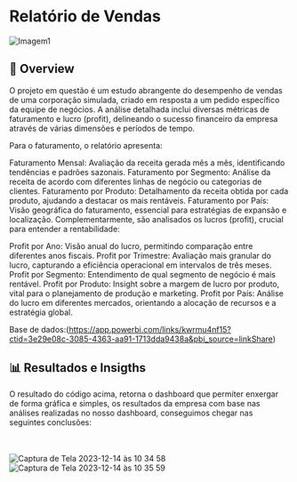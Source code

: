 <h1>Relatório de Vendas </h1>


![Imagem1](https://github.com/Cleitoncsb/meu-Portfolio/assets/142935223/b9bf12f2-c1a3-46af-a8a8-b2fade673657)


 <h2> 📌 Overview   </h2>

O projeto em questão é um estudo abrangente do desempenho de vendas de uma corporação simulada, criado em resposta a um pedido específico da equipe de negócios. A análise detalhada inclui diversas métricas de faturamento e lucro (profit), delineando o sucesso financeiro da empresa através de várias dimensões e períodos de tempo.

Para o faturamento, o relatório apresenta:

Faturamento Mensal: Avaliação da receita gerada mês a mês, identificando tendências e padrões sazonais.
Faturamento por Segmento: Análise da receita de acordo com diferentes linhas de negócio ou categorias de clientes.
Faturamento por Produto: Detalhamento da receita obtida por cada produto, ajudando a destacar os mais rentáveis.
Faturamento por País: Visão geográfica do faturamento, essencial para estratégias de expansão e localização.
Complementarmente, são analisados os lucros (profit), crucial para entender a rentabilidade:

Profit por Ano: Visão anual do lucro, permitindo comparação entre diferentes anos fiscais.
Profit por Trimestre: Avaliação mais granular do lucro, capturando a eficiência operacional em intervalos de três meses.
Profit por Segmento: Entendimento de qual segmento de negócio é mais rentável.
Profit por Produto: Insight sobre a margem de lucro por produto, vital para o planejamento de produção e marketing.
Profit por País: Análise do lucro em diferentes mercados, orientando a alocação de recursos e a estratégia global. 


   Base de dados:(https://app.powerbi.com/links/kwrmu4nf15?ctid=3e29e08c-3085-4363-aa91-1713dda9438a&pbi_source=linkShare)

<h2> 📊 Resultados e Insigths</h2>
O resultado do código acima, retorna o dashboard que permiter enxergar de forma gráfica e simples, os resultados da empresa com base nas análises realizadas no nosso dashboard, conseguimos chegar nas seguintes conclusões:<br>
<br>
<br>

![Captura de Tela 2023-12-14 às 10 34 58](https://github.com/Cleitoncsb/Desafio-de-projeto-dioPowerBI/assets/142935223/bc1af74a-d4c2-48dc-9eb1-61630e4d68e8)
![Captura de Tela 2023-12-14 às 10 35 59](https://github.com/Cleitoncsb/Desafio-de-projeto-dioPowerBI/assets/142935223/3fd3865d-b38f-4cc4-bb7e-d855f07a7292)



